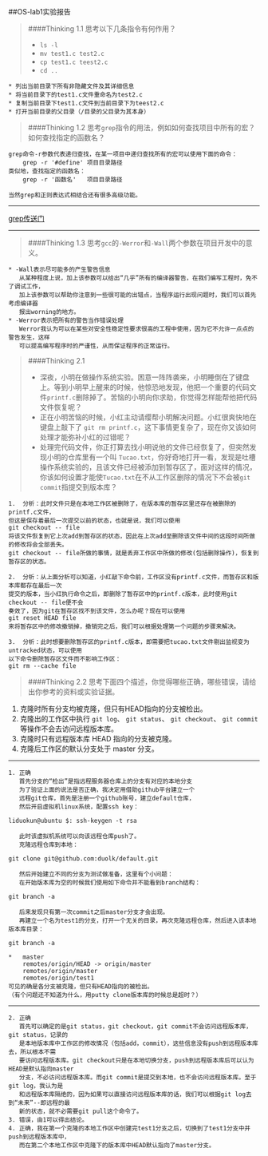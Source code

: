 ##OS-lab1实验报告
>####Thinking 1.1
>思考以下几条指令有何作用？
>
> - `ls -l`
> - `mv test1.c test2.c`
> - `cp test1.c teest2.c`
> - `cd ..`

	* 列出当前目录下所有非隐藏文件及其详细信息
	* 将当前目录下的test1.c文件重命名为test2.c
	* 复制当前目录下test1.c文件到当前目录下为teest2.c
	* 打开当前目录的父目录（/目录的父目录为其本身）


>####Thinking 1.2
>思考`grep`指令的用法，例如如何查找项目中所有的宏？
>如何查找指定的函数名？

	grep命令-r参数代表递归查找，在某一项目中递归查找所有的宏可以使用下面的命令：
		grep -r '#define' 项目目录路径
	类似地，查找指定的函数名：
		grep -r '函数名'   项目目录路径
	
	当然grep和正则表达式相结合还有很多高级功能。

***
[grep传送门](http://www.linuxso.com/command/grep.html)
***

>####Thinking 1.3
>思考`gcc`的`-Werror`和`-Wall`两个参数在项目开发中的意义。

	* -Wall表示尽可能多的产生警告信息
	   从某种程度上说，加上该参数可以给出“几乎”所有的编译器警告，在我们编写工程时，免不了调试工作，
	   加上该参数可以帮助你注意到一些很可能的出错点，当程序运行出现问题时，我们可以首先考虑编译器
	   报出worning的地方。
	* -Werror表示把所有的警告当作错误处理
	   Werror我认为可以在某些对安全性稳定性要求很高的工程中使用，因为它不允许一点点的警告发生，这样
	   可以提高编写程序时的严谨性，从而保证程序的正常运行。



>####Thinking 2.1
> - 深夜，小明在做操作系统实验。困意一阵阵袭来，小明睡倒在了键盘上。等到小明早上醒来的时候，他惊恐地发现，他把一个重要的代码文件`printf.c`删除掉了。苦恼的小明向你求助，你觉得怎样能帮他把代码文件恢复呢？
> - 正在小明苦恼的时候，小红主动请缨帮小明解决问题。小红很爽快地在键盘上敲下了 `git rm printf.c`，这下事情更复杂了，现在你又该如何处理才能弥补小红的过错呢？
> - 处理完代码文件，你正打算去找小明说他的文件已经恢复了，但突然发现小明的仓库里有一个叫 `Tucao.txt`，你好奇地打开一看，发现是吐槽操作系统实验的，且该文件已经被添加到暂存区了，面对这样的情况，你该如何设置才能使`Tucao.txt`在不从工作区删除的情况下不会被`git commit`指提交到版本库？

	1.	分析：此时文件只是在本地工作区被删除了，在版本库的暂存区里还存在被删除的printf.c文件，
	但这是保存着最后一次提交以前的状态，也就是说，我们可以使用
    git checkout -- file
	将该文件恢复到它上次add到暂存区的状态，因此在上次add至删除该文件中间的这段时间所做的修改将会全部丢失。
	git checkout -- file所做的事情，就是丢弃工作区中所做的修改(包括删除操作)，恢复到暂存区的状态。

	2.	分析：从上面分析可以知道，小红敲下命令前，工作区没有printf.c文件，而暂存区和版本库都存在最后一次
	提交的版本，当小红执行命令之后，即删除了暂存区中的printf.c版本，此时使用git checkout -- file便不会
	奏效了，因为git在暂存区找不到该文件，怎么办呢？现在可以使用
	git reset HEAD file
	来将暂存区中的修改撤销掉，撤销完之后，我们可以根据处理第一个问题的步骤来解决。

	3.	分析：此时想要删除暂存区的printf.c版本，即需要把tucao.txt文件剔出监视变为untracked状态，可以使用
	以下命令删除暂存区文件而不影响工作区：
	git rm --cache file

>####Thinking 2.2
>思考下面四个描述，你觉得哪些正确，哪些错误，请给出你参考的资料或实验证据。
>
1. 克隆时所有分支均被克隆，但只有HEAD指向的分支被检出。
2. 克隆出的工作区中执行 `git log`、 `git status`、 `git checkout`、 `git commit` 等操作不会去访问远程版本库。
3. 克隆时只有远程版本库 HEAD 指向的分支被克隆。
4. 克隆后工作区的默认分支处于 master 分支。
***
	1. 正确
	   首先分支的“检出”是指远程服务器仓库上的分支有对应的本地分支
	   为了验证上面的说法是否正确，我决定用借助github平台建立一个
	   远程git仓库，首先是注册一个github账号，建立default仓库，
	   然后开启虚拟机linux系统，配置ssh key：
`liduokun@ubuntu $: ssh-keygen -t rsa`

	   此时该虚拟机系统可以向该远程仓库push了。
	   克隆远程仓库到本地：
`git clone git@github.com:duolk/default.git`
		
	   然后开始建立不同的分支为测试做准备，这里有个小问题：
	   在开始版本库为空的时候我们使用如下命令并不能看到branch结构：
`git branch -a`
	
	   后来发现只有第一次commit之后master分支才会出现。
	   再建立一个名为test1的分支，打开一个无关的目录，再次克隆远程仓库，然后进入该本地版本库目录：
`git branch -a`
	   
	* 	master
		remotes/origin/HEAD -> origin/master
		remotes/origin/master
		remotes/origin/test1
	可见的确是各分支被克隆，但只有HEAD指向的被检出。
	（有个问题还不知道为什么，用putty clone版本库的时候总是超时？）
***
	2. 正确
	   首先可以确定的是git status，git checkout，git commit不会访问远程版本库，git status，记录的
	   是本地版本库中工作区的修改情况（包括add，commit），这些信息没有push到远程版本库去，所以根本不需
	   要访问远程版本库。git checkout只是在本地切换分支，push到远程版本库后可以认为HEAD是默认指向master
	   分支，不必访问远程版本库。而git commit是提交到本地，也不会访问远程版本库。至于git log，我认为是
	   和远程版本库隔绝的，因为如果可以直接访问远程版本库的话，我们可以根据git log去到“未来”--即远程的最
	   新的状态，就不必需要git pull这个命令了。
	3. 错误，由1可以得出结论。
	4. 正确，我在第一个克隆的本地工作区中创建完test1分支之后，切换到了test1分支中并push到远程版本库中，
	   而在第二个本地工作区中克隆下的版本库中HEAD默认指向了master分支。